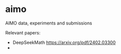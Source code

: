 # aimo
AIMO data, experiments and submissions

Relevant papers:
* DeepSeekMath https://arxiv.org/pdf/2402.03300
* 
